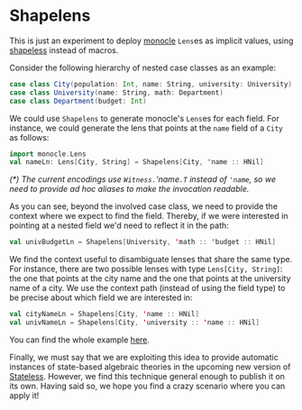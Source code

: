 # Shapelens

This is just an experiment to deploy [monocle](https://github.com/julien-truffaut/Monocle) `Lens`es as implicit values, using [shapeless](https://github.com/milessabin/shapeless) instead of macros. 

Consider the following hierarchy of nested case classes as an example:

```scala
case class City(population: Int, name: String, university: University)
case class University(name: String, math: Department)
case class Department(budget: Int)
```

We could use `Shapelens` to generate monocle's `Lens`es for each field. For instance, we could generate the lens that points at the `name` field of a `City` as follows:

```scala
import monocle.Lens
val nameLn: Lens[City, String] = Shapelens[City, 'name :: HNil]
```

_(*) The current encodings use `Witness.`'name`.T` instead of `'name`, so we need to provide ad hoc aliases to make the invocation readable._

As you can see, beyond the involved case class, we need to provide the context where we expect to find the field. Thereby, if we were interested in pointing at a nested field we'd need to reflect it in the path:

```scala
val univBudgetLn = Shapelens[University, 'math :: 'budget :: HNil]
``` 

We find the context useful to disambiguate lenses that share the same type. For instance, there are two possible lenses with type `Lens[City, String]`: the one that points at the city name and the one that points at the university name of a city. We use the context path (instead of using the field type) to be precise about which field we are interested in:

```scala
val cityNameLn = Shapelens[City, 'name :: HNil]
val univNameLn = Shapelens[City, 'university :: 'name :: HNil]
```

You can find the whole example [here](src/test/scala/University.scala).

Finally, we must say that we are exploiting this idea to provide automatic instances of state-based algebraic theories in the upcoming new version of [Stateless](http://github.com/hablapps/stateless). However, we find this technique general enough to publish it on its own. Having said so, we hope you find a crazy scenario where you can apply it! 

